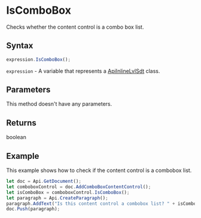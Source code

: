 # IsComboBox

Checks whether the content control is a combo box list.

## Syntax

```javascript
expression.IsComboBox();
```

`expression` - A variable that represents a [ApiInlineLvlSdt](../ApiInlineLvlSdt.md) class.

## Parameters

This method doesn't have any parameters.

## Returns

boolean

## Example

This example shows how to check if the content control is a combobox list.

```javascript editor-docx
let doc = Api.GetDocument();
let comboboxControl = doc.AddComboBoxContentControl();
let isComboBox = comboboxControl.IsComboBox();
let paragraph = Api.CreateParagraph();
paragraph.AddText("Is this content control a combobox list? " + isComboBox);
doc.Push(paragraph);
```
